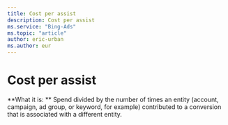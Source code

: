```yaml
---
title: Cost per assist
description: Cost per assist
ms.service: "Bing-Ads"
ms.topic: "article"
author: eric-urban
ms.author: eur
---
```


# Cost per assist

**What it is: **    Spend divided by the number of times an entity (account, campaign, ad group, or keyword, for example) contributed to a conversion that is associated with a different entity.


